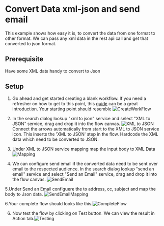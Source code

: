 # Convert Data xml-json and send email

This example shows how easy it is,  to convert the data from one format to other format. We can pass any xml data in the rest api call and get that converted to json format.

## Prerequisite
Have some XML data handy to convert to Json


## Setup

1. Go ahead and get started creating a blank workflow. If you need a refresher on how to get to this point, this [guide](https://docs.webmethods.io/workflow-building-blocks/creating-first-workflow) can be a great introduction. Your starting point should resemble ![CreateWorkFlow](https://github.com/maam1/webmethodsio-examples/blob/master/ConvertData%20xml-json/CompleteFlow.PNG)

2. In the search dialog lookup "xml to json" service and select "XML to JSON" service, drag and drop it into the flow canvas. ![XML to JSON]() Connect the arrows automatically from start to the XML to JSON service icon. This inserts the 'XML to JSON' step in the flow. Hardcode the XML data which need to be converted to JSON.

3. Under XML to JSON service mapping map the input body to XML Data ![Mapping](https://github.com/maam1/webmethodsio-examples/blob/master/ConvertData%20xml-json/XMLToJSONMapping.png)

4. We can configure send email if the converted data need to be sent over email to the respected audience. In the search dialog lookup "send an email" service and select "Send an Email" service, drag and drop it into the flow canvas. ![SendEmail](https://github.com/maam1/webmethodsio-examples/blob/master/ConvertData%20xml-json/SendEmail.png)

5.Under Send an Email configuere the to address, cc, subject and map the body to Json data. ![SendEmailMapping](https://github.com/maam1/webmethodsio-examples/blob/master/ConvertData%20xml-json/SendEmailMapping.png)

6.Your complete flow should looks like this.![CompleteFlow](https://github.com/maam1/webmethodsio-examples/blob/master/ConvertData%20xml-json/CompleteFlow.PNG)

6. Now test the flow by clicking on Test button. We can view the result in Action tab.![Testing](https://github.com/maam1/webmethodsio-examples/blob/master/ConvertData%20xml-json/Testing.PNG)




